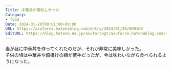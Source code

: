 ```yaml
---
Title: 中華丼が美味しかった
Category:
- food
Date: 2024-01-20T00:01:00+09:00
URL: https://asuforce.hatenablog.com/entry/2024/01/20/000100
EditURL: https://blog.hatena.ne.jp/asuforcegt/asuforce.hatenablog.com/atom/entry/6801883189076384773
---
```


妻が昼に中華丼を作ってくれたのだが、それが非常に美味しかった。  
子供の頃は中華丼や餡掛けの類が苦手だったが、今は味わいながら食べられるようになった。  
